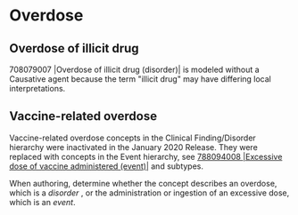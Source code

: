 # Overdose

## Overdose of illicit drug

708079007 |Overdose of illicit drug (disorder)| is modeled without a Causative agent because the term "illicit drug" may have differing local interpretations.

## Vaccine-related overdose

Vaccine-related overdose concepts in the Clinical Finding/Disorder hierarchy were inactivated in the January 2020 Release. They were replaced with concepts in the Event hierarchy, see  [788094008 |Excessive dose of vaccine administered (event)|](http://snomed.info/id/788094008) and subtypes.

When authoring, determine whether the concept describes an overdose, which is a  _disorder_ , or the administration or ingestion of an excessive dose, which is an  _event_.
